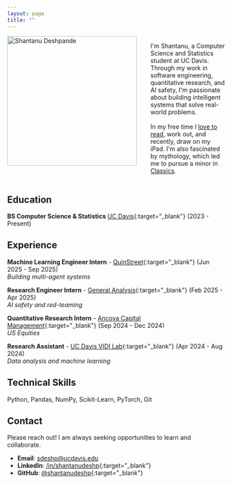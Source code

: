 ```yaml
---
layout: page
title: ""
---
```


<div class="profile-container" style="display: flex; align-items: flex-start; gap: 2rem; margin-bottom: 2rem; flex-direction: column;">
  <img src="{{ "/assets/profile.webp" | relative_url }}" alt="Shantanu Deshpande" style="width: 300px; height: auto; flex-shrink: 0;" loading="eager" decoding="async">
  <div>
    <p>I'm Shantanu, a Computer Science and Statistics student at UC Davis. Through my work in software engineering, quantitative research, and AI safety, I'm passionate about building intelligent systems that solve real-world problems.<br><br>In my free time I <a href="https://www.goodreads.com/user/show/192672997-shantanu-deshpande" target="_blank">love to read</a>, work out, and recently, draw on my iPad. I'm also fascinated by mythology, which led me to pursue a minor in <a href="https://classics.ucdavis.edu/" target="_blank">Classics</a>.</p>
  </div>
</div>

<style>
@media (min-width: 768px) {
  .profile-container {
    flex-direction: row !important;
  }
}
</style>

## Education

**BS Computer Science & Statistics**
[UC Davis](https://cs.ucdavis.edu/){:target="_blank"} (2023 - Present)

## Experience

**Machine Learning Engineer Intern** - [QuinStreet](https://www.quinstreet.com/){:target="_blank"} (Jun 2025 - Sep 2025)<br>
*Building multi-agent systems*

**Research Engineer Intern** - [General Analysis](https://www.generalanalysis.com/){:target="_blank"} (Feb 2025 - Apr 2025)<br>
*AI safety and red-teaming*

**Quantitative Research Intern** - [Ancova Capital Management](https://www.ancova.com/){:target="_blank"} (Sep 2024 - Dec 2024)<br>
*US Equities*

**Research Assistant** - [UC Davis VIDI Lab](https://vidi.cs.ucdavis.edu/){:target="_blank"} (Apr 2024 - Aug 2024)<br>
*Data analysis and machine learning*

## Technical Skills

Python, Pandas, NumPy, Scikit-Learn, PyTorch, Git

## Contact

Please reach out! I am always seeking opportunities to learn and collaborate.

- **Email**: [sdeshp@ucdavis.edu](mailto:sdeshp@ucdavis.edu)
- **LinkedIn**: [/in/shantanudeshp](https://www.linkedin.com/in/shantanudeshp/){:target="_blank"}
- **GitHub**: [@shantanudeshp](https://github.com/shantanudeshp){:target="_blank"}
